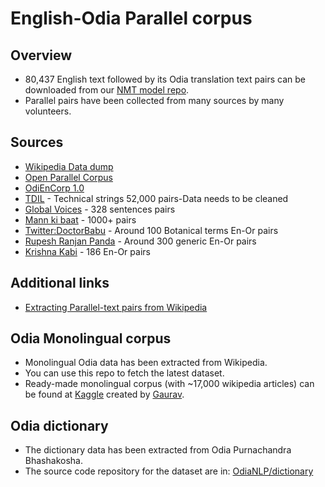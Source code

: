 # English-Odia Parallel corpus

## Overview

- 80,437 English text followed by its Odia translation text pairs can be downloaded from our [NMT model repo](https://github.com/OdiaNLP/NMT/tree/master/data/output/organised).
- Parallel pairs have been collected from many sources by many volunteers.

## Sources

- [Wikipedia Data dump](https://www.mediawiki.org/wiki/Content_translation/Published_translations)
- [Open Parallel Corpus](http://opus.nlpl.eu)
- [OdiEnCorp 1.0](https://lindat.mff.cuni.cz/repository/xmlui/handle/11234/1-2879)
- [TDIL](http://tdil-dc.in/index.php?option=com_download&task=showresourceDetails&toolid=1070&lang=en) - Technical strings 52,000 pairs-Data needs to be cleaned
- [Global Voices](http://casmacat.eu/corpus/global-voices.html) - 328 sentences pairs
- [Mann ki baat](https://www.narendramodi.in/mann-ki-baat) - 1000+ pairs
- [Twitter:DoctorBabu](https://twitter.com/drgynaec) - Around 100 Botanical terms En-Or pairs
- [Rupesh Ranjan Panda](https://github.com/rupeshranjanpanda/odia) - Around 300 generic En-Or pairs
- [Krishna Kabi](https://twitter.com/krishna_kabi) - 186 En-Or pairs

## Additional links

- [Extracting Parallel-text pairs from Wikipedia](https://medium.com/@soumendrak/extracting-parallel-text-pairs-from-wikipedia-e473ad167b41)

## Odia Monolingual corpus

- Monolingual Odia data has been extracted from Wikipedia.
- You can use this repo to fetch the latest dataset.
- Ready-made monolingual corpus (with ~17,000 wikipedia articles) can be found at [Kaggle](https://www.kaggle.com/disisbig/odia-wikipedia-articles) created by [Gaurav](https://github.com/goru001/nlp-for-odia).

## Odia dictionary

- The dictionary data has been extracted from Odia Purnachandra Bhashakosha.
- The source code repository for the dataset are in: [OdiaNLP/dictionary](https://github.com/OdiaNLP/dictionary)
